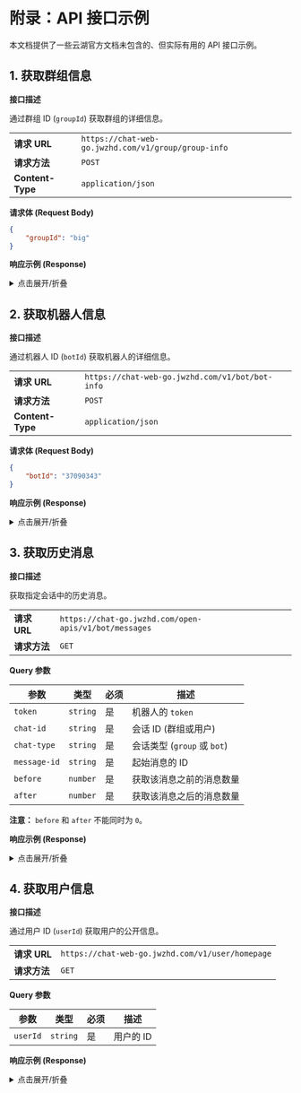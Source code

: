 # 附录：API 接口示例

本文档提供了一些云湖官方文档未包含的、但实际有用的 API 接口示例。

## 1. 获取群组信息

**接口描述**

通过群组 ID (`groupId`) 获取群组的详细信息。

|                  |                                                     |
| ---------------- | --------------------------------------------------- |
| **请求 URL**     | `https://chat-web-go.jwzhd.com/v1/group/group-info` |
| **请求方法**     | `POST`                                              |
| **Content-Type** | `application/json`                                  |

**请求体 (Request Body)**

```json
{
    "groupId": "big"
}
```

**响应示例 (Response)**

<details>
<summary>点击展开/折叠</summary>

```json
{
    "code": 1,
    "data": {
        "group": {
            "id": 1,
            "groupId": "big",
            "name": "全员群·(づ｡◕‿‿◕｡)づ",
            "introduction": "15亿用户总群\n新注册用户默认加入这个群，请不要刷屏发消息\n不想用全员群可以选择退群，退群后也可以重新加入\n玩机问题进对应手机群询问，不要在全员群询问\n\n在开始聊天前请阅读全员群规范: https://www.yhchat.com/c/p/796\n\n如有引导性消费或者不在正规平台进行交易的 请谨慎交易\n如有人称是本软件官方人员 请公开询问此群管理员或ID ",
            "createBy": "7058262",
            "createTime": 0,
            "avatarId": 32040,
            "avatarUrl": "https://chat-img.jwznb.com/622528d954723767f3ad265c8b7fa4b9.png",
            "headcount": 133290,
            "readHistory": 1,
            "category": "",
            "uri": "http://chat.jwznb.com:8888/open-apis/v1/bot/send?token=",
            "groupBotRel": {
                "id": 0,
                "groupId": "",
                "botId": "",
                "delFlag": 0,
                "createTime": 0,
                "updateTsime": 0,
                "bot": {
                    "id": 0,
                    "botId": "",
                    "nickname": "",
                    "nicknameId": 0,
                    "avatarId": 0,
                    "avatarUrl": "",
                    "token": "",
                    "link": "",
                    "introduction": "",
                    "createBy": "",
                    "createTime": 0,
                    "headcount": 0,
                    "private": 0,
                    "uri": "",
                    "checkChatInfoRecord": {
                        "id": 0,
                        "chatId": "",
                        "chatType": 0,
                        "checkWay": "",
                        "reason": "",
                        "status": 0,
                        "createTime": 0,
                        "updateTime": 0,
                        "delFlag": 0
                    }
                }
            },
            "checkChatInfoRecord": {
                "id": 1160,
                "chatId": "big",
                "chatType": 2,
                "checkWay": "",
                "reason": "",
                "status": 0,
                "createTime": 1670655084,
                "updateTime": 1760143228,
                "delFlag": 0
            }
        }
    },
    "msg": "success"
}
```

</details>

## 2. 获取机器人信息

**接口描述**

通过机器人 ID (`botId`) 获取机器人的详细信息。

|                  |                                                 |
| ---------------- | ----------------------------------------------- |
| **请求 URL**     | `https://chat-web-go.jwzhd.com/v1/bot/bot-info` |
| **请求方法**     | `POST`                                          |
| **Content-Type** | `application/json`                              |

**请求体 (Request Body)**

```json
{
    "botId": "37090343"
}
```

**响应示例 (Response)**

<details>
<summary>点击展开/折叠</summary>

```json
{
    "code": 1,
    "data": {
        "bot": {
            "id": 4066,
            "botId": "37090343",
            "nickname": "小学云bot",
            "nicknameId": 186474,
            "avatarId": 46831,
            "avatarUrl": "https://chat-img.jwznb.com/883830a9441c9c8a5df343f1b0a96970.png",
            "token": "",
            "link": "",
            "introduction": "使用koishi开发的云湖机器人",
            "createBy": "7756242",
            "createTime": 1756785691,
            "headcount": 1,
            "private": 0,
            "uri": "https://chat-go.jwzhd.com/open-apis/v1/bot/send?token=",
            "checkChatInfoRecord": {
                "id": 13142,
                "chatId": "37090343",
                "chatType": 3,
                "checkWay": "",
                "reason": "",
                "status": 0,
                "createTime": 1756785691,
                "updateTime": 0,
                "delFlag": 0
            }
        }
    },
    "msg": "success"
}
```

</details>

## 3. 获取历史消息

**接口描述**

获取指定会话中的历史消息。

|              |                                                       |
| ------------ | ----------------------------------------------------- |
| **请求 URL** | `https://chat-go.jwzhd.com/open-apis/v1/bot/messages` |
| **请求方法** | `GET`                                                 |

**Query 参数**

| 参数         | 类型     | 必须 | 描述                        |
| ------------ | -------- | ---- | --------------------------- |
| `token`      | `string` | 是   | 机器人的 `token`            |
| `chat-id`    | `string` | 是   | 会话 ID (群组或用户)        |
| `chat-type`  | `string` | 是   | 会话类型 (`group` 或 `bot`) |
| `message-id` | `string` | 是   | 起始消息的 ID               |
| `before`     | `number` | 是   | 获取该消息之前的消息数量    |
| `after`      | `number` | 是   | 获取该消息之后的消息数量    |

**注意：** `before` 和 `after` 不能同时为 `0`。

**响应示例 (Response)**

<details>
<summary>点击展开/折叠</summary>

```json
{
    "code": 1,
    "data": {
        "list": [
            {
                "msgId": "30e9dad15b5244f9a1465b4f6e7949d8",
                "senderId": "7756242",
                "contentType": "text",
                "content": { "text": "饿啊" },
                "sendTime": 1761136474991
            },
            {
                "msgId": "f8190054dde84502917c2e7d1f9deec0",
                "senderId": "7756242",
                "contentType": "text",
                "content": { "text": "找到了src" },
                "sendTime": 1761134603441
            }
        ],
        "total": 2
    },
    "msg": "success"
}
```

</details>

## 4. 获取用户信息

**接口描述**

通过用户 ID (`userId`) 获取用户的公开信息。

|              |                                                  |
| ------------ | ------------------------------------------------ |
| **请求 URL** | `https://chat-web-go.jwzhd.com/v1/user/homepage` |
| **请求方法** | `GET`                                            |

**Query 参数**

| 参数     | 类型     | 必须 | 描述      |
| -------- | -------- | ---- | --------- |
| `userId` | `string` | 是   | 用户的 ID |

**响应示例 (Response)**

<details>
<summary>点击展开/折叠</summary>

```json
{
    "code": 1,
    "data": {
        "user": {
            "userId": "7756242",
            "nickname": "小学不在这里哦",
            "avatarUrl": "https://chat-img.jwznb.com/5a350127fac2d72d66bdf02a03711889.png",
            "registerTime": 1756135685,
            "registerTimeText": "2025-08-25 23:28:05",
            "onLineDay": 5,
            "continuousOnLineDay": 3,
            "medals": [],
            "isVip": 0
        }
    },
    "msg": "success"
}
```

</details>
